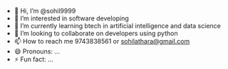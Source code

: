 - 👋 Hi, I’m @sohil9999
- 👀 I’m interested in software developing
- 🌱 I’m currently learning btech in artificial intelligence and data science
- 💞️ I’m looking to collaborate on developers using python
- 📫 How to reach me 9743838561 or sohilathara@gmail.com
- 😄 Pronouns: ...
- ⚡ Fun fact: ...

<!---
sohil9999/sohil9999 is a ✨ special ✨ repository because its `README.md` (this file) appears on your GitHub profile.
You can click the Preview link to take a look at your changes.
--->

